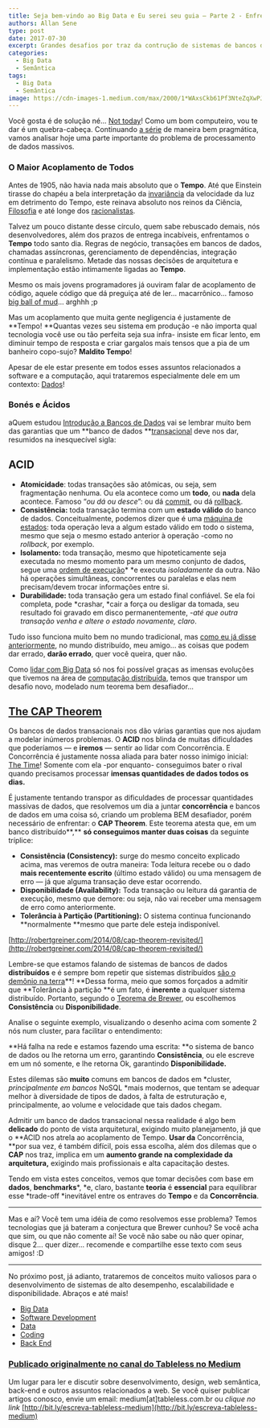 ```yaml
---
title: Seja bem-vindo ao Big Data e Eu serei seu guia — Parte 2 - Enfrentando um Problema
authors: Allan Sene
type: post
date: 2017-07-30
excerpt: Grandes desafios por traz da contrução de sistemas de bancos de dados de alta disponibilidade e escaláveis.
categories:
  - Big Data
  - Semântica
tags:
  - Big Data
  - Semântica
image: https://cdn-images-1.medium.com/max/2000/1*WAxsCkb61Pf3NteZqXwPJQ.jpeg
---
```


Você gosta é de solução né... [Not today](https://media.makeameme.org/created/but-it-is.jpg)! Como um bom
computeiro, vou te dar é um quebra-cabeça. Continuando [a
série](https://medium.com/@allansenne/seja-bem-vindo-ao-big-data-e-eu-serei-seu-guia-parte-1-cursos-6b6f25cfa3fe)
de maneira bem pragmática, vamos analisar hoje uma parte importante do problema
de processamento de dados massivos.

### O Maior Acoplamento de Todos

Antes de 1905, não havia nada mais absoluto que o **Tempo**. Até que Einstein
tirasse do chapéu a bela interpretação da
[invariância](https://pt.wikipedia.org/wiki/InvariÃ¢ncia) da velocidade da luz
em detrimento do Tempo, este reinava absoluto nos reinos da Ciência,
[Filosofia](https://pt.wikipedia.org/wiki/Causalidade) e até longe dos
[racionalistas](https://pt.wikipedia.org/wiki/AdÃ¡gio_(mÃºsica)).

Talvez um pouco distante desse círculo, quem sabe rebuscado demais, nós
desenvolvedores, além dos prazos de entrega incabíveis, enfrentamos o **Tempo**
todo santo dia. Regras de negócio, transações em bancos de dados, chamadas
assíncronas, gerenciamento de dependências, integração contínua e paralelismo.
Metade das nossas decisões de arquitetura e implementação estão intimamente
ligadas ao **Tempo**.

Mesmo os mais jovens programadores já ouviram falar de acoplamento de código,
aquele código que dá preguiça até de ler... macarrônico... famoso [big ball of
mud](http://www.laputan.org/mud/)... arghhh ;p

Mas um acoplamento que muita gente negligencia é justamente de **Tempo!
**Quantas vezes seu sistema em produção -e não importa qual tecnologia você use
ou tão perfeita seja sua infra- insiste em ficar lento, em diminuir tempo de
resposta e criar gargalos mais tensos que a pia de um banheiro copo-sujo?
**Maldito Tempo**!

Apesar de ele estar presente em todos esses assuntos relacionados a software e a
computação, aqui trataremos especialmente dele em um contexto:
[Dados](https://www.google.com.br/search?q=dados&safe=off&source=lnms&tbm=isch&sa=X&ved=0ahUKEwjQifCyt_3TAhXGEpAKHRXMCCsQ_AUIBigB&biw=1366&bih=602#imgrc=_)!

### Bonés e Ácidos

aQuem estudou [Introdução a Bancos de
Dados](https://lagunita.stanford.edu/courses/Engineering/db/2014_1/about) vai se
lembrar muito bem das garantias que um **banco de dados
**[transacional](https://www.quora.com/What-is-a-database-transaction) deve nos
dar, resumidos na inesquecível sigla:

## ACID

* **Atomicidade**: todas transações são atômicas, ou seja, sem fragmentação
nenhuma. Ou ela acontece como um **todo**, ou **nada** dela acontece. Famoso
“*ou dá ou desce*”: ou dá [commit](https://pt.wikipedia.org/wiki/Commit), ou dá
[rollback](https://pt.wikipedia.org/wiki/Rollback).
* **Consistência:** toda transação termina com um **estado válido** do banco de
dados. Conceitualmente, podemos dizer que é uma [máquina de
estados](https://pt.wikipedia.org/wiki/MÃ¡quina_de_estados_finita): toda
operação leva a algum estado válido em todo o sistema, mesmo que seja o mesmo
estado anterior à operação -como no *rollback*, por exemplo.
* **Isolamento:** toda transação, mesmo que hipoteticamente seja executada no
mesmo momento para um mesmo conjunto de dados, segue uma [ordem de
execução](https://en.wikipedia.org/wiki/Call_stack)* *e executa *isoladamente*
da outra. Não há operações simultâneas, concorrentes ou paralelas e elas nem
precisam/devem trocar informações entre si.
* **Durabilidade:** toda transação gera um estado final confiável. Se ela foi
completa, pode *crashar, *cair a força ou desligar da tomada, seu resultado foi
gravado em disco permanentemente, -*até que outra transação venha e altere o
estado novamente, claro*.

Tudo isso funciona muito bem no mundo tradicional, mas [como eu já disse
anteriormente](https://medium.com/@allansenne/destrua-seu-data-warehouse-f362ae6e4460),
no mundo distribuído, meu amigo... as coisas que podem dar errado, **darão
errado**, quer você queira, quer não.

Como [lidar com Big
Data](https://medium.com/@allansenne/as-verdades-que-o-mercado-brasileiro-e-vocÃª-precisam-ouvir-sobre-big-data-9fb6f8d5b9d3)
só nos foi possível graças as imensas evoluções que tivemos na área de
[computação distribuída](https://en.wikipedia.org/wiki/Distributed_computing),
temos que transpor um desafio novo, modelado num teorema bem desafiador...

## [The CAP Theorem](https://en.wikipedia.org/wiki/CAP_theorem)

Os bancos de dados transacionais nos dão várias garantias que nos ajudam a
modelar inúmeros problemas. O **ACID** nos blinda de muitas dificuldades que
poderíamos — e **iremos** — sentir ao lidar com Concorrência. E Concorrência é
justamente nossa aliada para bater nosso inimigo inicial: [The
Time](https://www.youtube.com/watch?v=JwYX52BP2Sk)! Somente com ela -por
enquanto- conseguimos bater o rival quando precisamos processar **imensas
quantidades de dados todos os dias.**

É justamente tentando transpor as dificuldades de processar quantidades massivas
de dados, que resolvemos um dia a juntar **concorrência** e bancos de dados em
uma coisa só, criando um problema BEM desafiador, porém necessário de enfrentar:
o **CAP Theorem**. Este teorema atesta que, em um banco distribuído**,** **só
conseguimos manter duas coisas** da seguinte tríplice:

* **Consistência (Consistency):** surge do mesmo conceito explicado acima, mas
veremos de outra maneira: Toda leitura recebe ou o dado **mais recentemente
escrito** (último estado válido) ou uma mensagem de erro — já que alguma
transação deve estar ocorrendo.
* **Disponibilidade (Availability):** Toda transação ou leitura dá garantia de
execução, mesmo que demore: ou seja, não vai receber uma mensagem de erro como
anteriormente.
* **Tolerância à Partição (Partitioning):** O sistema continua funcionando
**normalmente **mesmo que parte dele esteja indisponível.

[http://robertgreiner.com/2014/08/cap-theorem-revisited/](http://robertgreiner.com/2014/08/cap-theorem-revisited/)</span>

Lembre-se que estamos falando de sistemas de bancos de dados **distribuídos** e
é sempre bom repetir que sistemas distribuídos [são o demônio na
terra](https://en.wikipedia.org/wiki/Fallacies_of_distributed_computing)**!
**Dessa forma, meio que somos forçados a admitir que **Tolerância à partição **é
um fato, é **inerente** a qualquer sistema distribuído. Portanto, segundo o
[Teorema de
Brewer](http://citeseerx.ist.psu.edu/viewdoc/download?doi=10.1.1.67.6951&rep=rep1&type=pdf),
ou escolhemos **Consistência** ou **Disponibilidade**.

Analise o seguinte exemplo, visualizando o desenho acima com somente 2 nós num
cluster, para facilitar o entendimento:

**Há falha na rede e estamos fazendo uma escrita: **o sistema de banco de dados
ou lhe retorna um erro, garantindo **Consistência**, ou ele escreve em um nó
somente, e lhe retorna Ok, garantindo **Disponibilidade.**

Estes dilemas são **muito** comuns em bancos de dados em *cluster,
*principalmente em bancos* NoSQL *mais modernos, que tentam se adequar melhor à
diversidade de tipos de dados, à falta de estruturação e, principalmente, ao
volume e velocidade que tais dados chegam.


Admitir um banco de dados transacional nessa realidade é algo bem **delicado**
do ponto de vista arquitetural, exigindo muito planejamento, já que o **ACID nos
atrela ao acoplamento de Tempo. **Usar da** Concorrência, **por sua vez, é
também difícil, pois essa escolha, além dos dilemas que o **CAP** nos traz,
implica em um **aumento grande na complexidade da arquitetura,** exigindo mais
profissionais e alta capacitação destes.

Tendo em vista estes conceitos, vemos que tomar decisões com base em **dados**,
**benchmarks***, *e, claro, bastante **teoria** é **essencial** para equilibrar
esse *trade-off *inevitável entre os entraves do **Tempo** e da
**Concorrência**.

*****

Mas e aí? Você tem uma idéia de como resolvemos esse problema? Temos tecnologias
que já bateram a conjectura que Brewer cunhou? Se você acha que sim, ou que não
comente aí! Se você não sabe ou não quer opinar, disque 2... quer dizer... recomende
e compartilhe esse texto com seus amigos! :D

*****

No próximo post, já adianto, trataremos de conceitos muito valiosos para o
desenvolvimento de sistemas de alto desempenho, escalabilidade e
disponibilidade. Abraços e até mais!

* [Big Data](https://medium.com/tag/big-data?source=post)
* [Software Development](https://medium.com/tag/software-development?source=post)
* [Data](https://medium.com/tag/data?source=post)
* [Coding](https://medium.com/tag/coding?source=post)
* [Back End](https://medium.com/tag/backend?source=post)

### [Publicado originalmente no canal do Tableless no Medium](https://medium.com/tableless?source=footer_card)

Um lugar para ler e discutir sobre desenvolvimento, design, web semântica,
back-end e outros assuntos relacionados a web. Se você quiser publicar artigos
conosco, envie um email: medium[at]tableless.com.br ou *clique no link*
[http://bit.ly/escreva-tableless-medium](http://bit.ly/escreva-tableless-medium)
